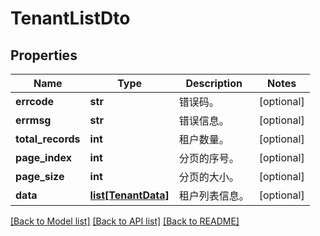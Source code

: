 # TenantListDto

## Properties
Name | Type | Description | Notes
------------ | ------------- | ------------- | -------------
**errcode** | **str** | 错误码。 | [optional] 
**errmsg** | **str** | 错误信息。 | [optional] 
**total_records** | **int** | 租户数量。 | [optional] 
**page_index** | **int** | 分页的序号。 | [optional] 
**page_size** | **int** | 分页的大小。 | [optional] 
**data** | [**list[TenantData]**](TenantData.md) | 租户列表信息。 | [optional] 

[[Back to Model list]](../README.md#documentation-for-models) [[Back to API list]](../README.md#documentation-for-api-endpoints) [[Back to README]](../README.md)


